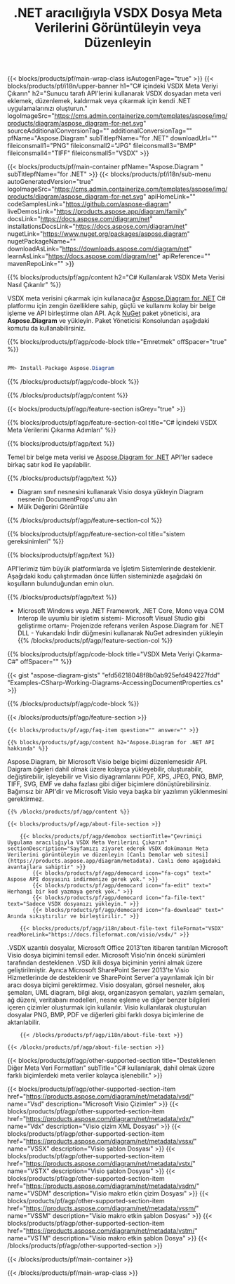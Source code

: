 ﻿---
title: .NET aracılığıyla VSDX Dosya Meta Verilerini Görüntüleyin veya Düzenleyin 
weight: 3050
url: /tr/net/metadata/vsdx/ 
description: .NET Framework, .NET Core, Mono Platformlarında VSDX biçim meta verilerini düzenlemek veya görüntülemek için C# kaynak kodu.
---
{{< blocks/products/pf/main-wrap-class isAutogenPage="true" >}}
{{< blocks/products/pf/i18n/upper-banner h1="C# içindeki VSDX Meta Veriyi Çıkarın" h2="Sunucu tarafı API\'lerini kullanarak VSDX dosyadan meta veri eklemek, düzenlemek, kaldırmak veya çıkarmak için kendi .NET uygulamalarınızı oluşturun." logoImageSrc="https://cms.admin.containerize.com/templates/aspose/img/products/diagram/aspose_diagram-for-net.svg" sourceAdditionalConversionTag="" additionalConversionTag="" pfName="Aspose.Diagram" subTitlepfName="for .NET" downloadUrl="" fileiconsmall1="PNG" fileiconsmall2="JPG" fileiconsmall3="BMP" fileiconsmall4="TIFF" fileiconsmall5="VSDX" >}}

{{< blocks/products/pf/main-container pfName="Aspose.Diagram " subTitlepfName="for .NET" >}}
{{< blocks/products/pf/i18n/sub-menu autoGeneratedVersion="true" logoImageSrc="https://cms.admin.containerize.com/templates/aspose/img/products/diagram/aspose_diagram-for-net.svg" apiHomeLink="" codeSamplesLink="https://github.com/aspose-diagram" liveDemosLink="https://products.aspose.app/diagram/family" docsLink="https://docs.aspose.com/diagram/net" installationsDocsLink="https://docs.aspose.com/diagram/net" nugetLink="https://www.nuget.org/packages/aspose.diagram" nugetPackageName="" downloadAsLink="https://downloads.aspose.com/diagram/net" learnAsLink="https://docs.aspose.com/diagram/net" apiReference="" mavenRepoLink="" >}}

{{% blocks/products/pf/agp/content h2="C# Kullanılarak VSDX Meta Verisi Nasıl Çıkarılır" %}}

 VSDX meta verisini çıkarmak için kullanacağız
 [Aspose.Diagram for .NET](https://products.aspose.com/diagram/net) 
 C# platformu için zengin özelliklere sahip, güçlü ve kullanımı kolay bir belge işleme ve API birleştirme olan API. Açık
 [NuGet](https://www.nuget.org/packages/aspose.diagram) 
 paket yöneticisi, ara
 **Aspose.Diagram** 
 ve yükleyin. Paket Yöneticisi Konsolundan aşağıdaki komutu da kullanabilirsiniz.

{{% blocks/products/pf/agp/code-block title="Emretmek" offSpacer="true" %}}

```cs

PM> Install-Package Aspose.Diagram


```

{{% /blocks/products/pf/agp/code-block %}}

{{% /blocks/products/pf/agp/content %}}

{{< blocks/products/pf/agp/feature-section isGrey="true" >}}

{{% blocks/products/pf/agp/feature-section-col title="C# İçindeki VSDX Meta Verilerini Çıkarma Adımları" %}}

{{% blocks/products/pf/agp/text %}}

 Temel bir belge meta verisi ve
 [Aspose.Diagram for .NET](https://products.aspose.com/diagram/net) 
 API'ler sadece birkaç satır kod ile yapılabilir.

{{% /blocks/products/pf/agp/text %}}

+ Diagram sınıf nesnesini kullanarak Visio dosya yükleyin
Diagram nesnenin DocumentProps'unu alın
+ Mülk Değerini Görüntüle

{{% /blocks/products/pf/agp/feature-section-col %}}

{{% blocks/products/pf/agp/feature-section-col title="sistem gereksinimleri" %}}

{{% blocks/products/pf/agp/text %}}

 API'lerimiz tüm büyük platformlarda ve İşletim Sistemlerinde desteklenir. Aşağıdaki kodu çalıştırmadan önce lütfen sisteminizde aşağıdaki ön koşulların bulunduğundan emin olun.

{{% /blocks/products/pf/agp/text %}}

- Microsoft Windows veya .NET Framework, .NET Core, Mono veya COM Interop ile uyumlu bir işletim sistemi- Microsoft Visual Studio gibi geliştirme ortamı- Projenizde referans verilen Aspose.Diagram for .NET DLL - Yukarıdaki İndir düğmesini kullanarak NuGet adresinden yükleyin
{{% /blocks/products/pf/agp/feature-section-col %}}

{{% blocks/products/pf/agp/code-block title="VSDX Meta Veriyi Çıkarma- C#" offSpacer="" %}}

{{< gist "aspose-diagram-gists" "efd56218048f8b0ab925efd494227fdd" "Examples-CSharp-Working-Diagrams-AccessingDocumentProperties.cs" >}}


{{% /blocks/products/pf/agp/code-block %}}

{{< /blocks/products/pf/agp/feature-section >}}

    {{< blocks/products/pf/agp/faq-item question="" answer="" >}}
 

<!-- aboutfile Starts -->

    {{% blocks/products/pf/agp/content h2="Aspose.Diagram for .NET API hakkında" %}}

 Aspose.Diagram, bir Microsoft Visio belge biçimi düzenlemesidir API. Daigram öğeleri dahil olmak üzere kolayca yükleyebilir, oluşturabilir, değiştirebilir, işleyebilir ve Visio diyagramlarını PDF, XPS, JPEG, PNG, BMP, TIFF, SVG, EMF ve daha fazlası gibi diğer biçimlere dönüştürebilirsiniz. Bağımsız bir API'dir ve Microsoft Visio veya başka bir yazılımın yüklenmesini gerektirmez.  



    {{% /blocks/products/pf/agp/content %}}

    {{< blocks/products/pf/agp/about-file-section >}}

        {{< blocks/products/pf/agp/demobox sectionTitle="Çevrimiçi Uygulama aracılığıyla VSDX Meta Verilerini Çıkarın" sectionDescription="Sayfamızı ziyaret ederek VSDX dokümanın Meta Verilerini görüntüleyin ve düzenleyin [Canlı Demolar web sitesi](https://products.aspose.app/diagram/metadata). Canlı demo aşağıdaki avantajlara sahiptir" >}}
            {{< blocks/products/pf/agp/democard icon="fa-cogs" text=" Aspose API dosyasını indirmenize gerek yok." >}}
            {{< blocks/products/pf/agp/democard icon="fa-edit" text=" Herhangi bir kod yazmaya gerek yok." >}}
            {{< blocks/products/pf/agp/democard icon="fa-file-text" text="Sadece VSDX dosyanızı yükleyin." >}}
            {{< blocks/products/pf/agp/democard icon="fa-download" text=" Anında sıkıştırılır ve birleştirilir." >}}

        {{< blocks/products/pf/agp/i18n/about-file-text fileFormat="VSDX" readMoreLink="https://docs.fileformat.com/visio/vsdx/" >}}
.VSDX uzantılı dosyalar, Microsoft Office 2013'ten itibaren tanıtılan Microsoft Visio dosya biçimini temsil eder. Microsoft Visio'nin önceki sürümleri tarafından desteklenen .VSD ikili dosya biçiminin yerini almak üzere geliştirilmiştir. Ayrıca Microsoft SharePoint Server 2013'te Visio Hizmetlerinde de desteklenir ve SharePoint Server'a yayınlamak için bir aracı dosya biçimi gerektirmez. Visio dosyaları, görsel nesneler, akış şemaları, UML diagram, bilgi akışı, organizasyon şemaları, yazılım şemaları, ağ düzeni, veritabanı modelleri, nesne eşleme ve diğer benzer bilgileri içeren çizimler oluşturmak için kullanılır. Visio kullanılarak oluşturulan dosyalar PNG, BMP, PDF ve diğerleri gibi farklı dosya biçimlerine de aktarılabilir. 

        {{< /blocks/products/pf/agp/i18n/about-file-text >}}

    {{< /blocks/products/pf/agp/about-file-section >}}

<!-- aboutfile Ends -->

{{< blocks/products/pf/agp/other-supported-section title="Desteklenen Diğer Meta Veri Formatları" subTitle="C# kullanılarak, dahil olmak üzere farklı biçimlerdeki meta veriler kolayca işlenebilir." >}}

{{< blocks/products/pf/agp/other-supported-section-item href="https://products.aspose.com/diagram/net/metadata/vsd/" name="Vsd" description="Microsoft Visio Çizimler" >}}
{{< blocks/products/pf/agp/other-supported-section-item href="https://products.aspose.com/diagram/net/metadata/vdx/" name="Vdx" description="Visio çizim XML Dosyası" >}}
{{< blocks/products/pf/agp/other-supported-section-item href="https://products.aspose.com/diagram/net/metadata/vssx/" name="VSSX" description="Visio şablon Dosyası" >}}
{{< blocks/products/pf/agp/other-supported-section-item href="https://products.aspose.com/diagram/net/metadata/vstx/" name="VSTX" description="Visio şablon Dosyası" >}}
{{< blocks/products/pf/agp/other-supported-section-item href="https://products.aspose.com/diagram/net/metadata/vsdm/" name="VSDM" description="Visio makro etkin çizim Dosyası" >}}
{{< blocks/products/pf/agp/other-supported-section-item href="https://products.aspose.com/diagram/net/metadata/vssm/" name="VSSM" description="Visio makro etkin şablon Dosyası" >}}
{{< blocks/products/pf/agp/other-supported-section-item href="https://products.aspose.com/diagram/net/metadata/vstm/" name="VSTM" description="Visio makro etkin şablon Dosya" >}}
{{< /blocks/products/pf/agp/other-supported-section >}}

{{< /blocks/products/pf/main-container >}}
    
{{< /blocks/products/pf/main-wrap-class >}}